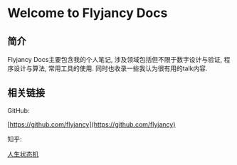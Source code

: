 # Welcome to Flyjancy Docs

## 简介

Flyjancy Docs主要包含我的个人笔记, 涉及领域包括但不限于数字设计与验证, 程序设计与算法, 常用工具的使用. 同时也收录一些我认为很有用的talk内容.

## 相关链接

GitHub:

[https://github.com/flyjancy](https://github.com/flyjancy)

知乎:

[人生状态机](https://www.zhihu.com/people/range98)